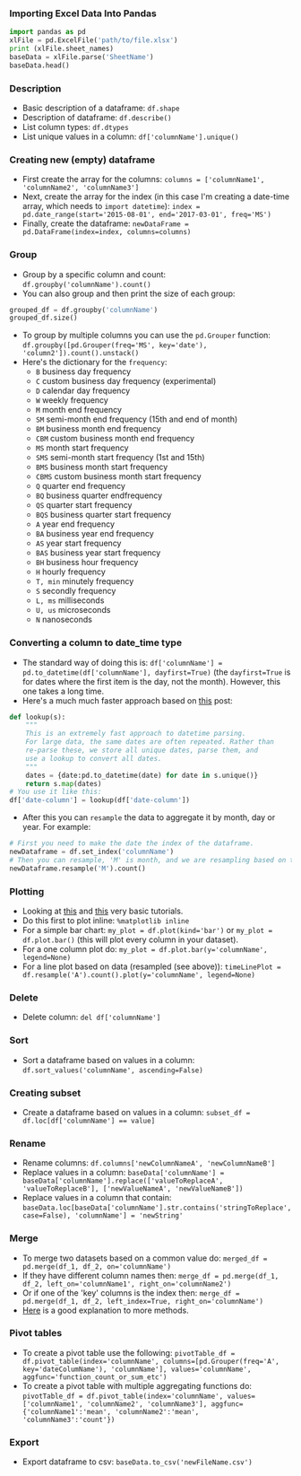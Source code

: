 ### Importing Excel Data Into Pandas
```python
import pandas as pd
xlFile = pd.ExcelFile('path/to/file.xlsx')
print (xlFile.sheet_names)
baseData = xlFile.parse('SheetName')
baseData.head()
```

### Description
* Basic description of a dataframe: `df.shape`
* Description of dataframe: `df.describe()`
* List column types: `df.dtypes`
* List unique values in a column: `df['columnName'].unique()`

### Creating new (empty) dataframe
* First create the array for the columns: `columns = ['columnName1', 'columnName2', 'columnName3']`
* Next, create the array for the index (in this case I'm creating a date-time array, which needs to `import datetime`): `index = pd.date_range(start='2015-08-01', end='2017-03-01', freq='MS')`
* Finally, create the dataframe: `newDataFrame = pd.DataFrame(index=index, columns=columns)`

### Group
* Group by a specific column and count: `df.groupby('columnName').count()`
* You can also group and then print the size of each group:
```python
grouped_df = df.groupby('columnName')
grouped_df.size()
```
* To group by multiple columns you can use the `pd.Grouper` function: `df.groupby([pd.Grouper(freq='MS', key='date'), 'column2']).count().unstack()`
* Here's the dictionary for the `frequency`:
  * `B`	business day frequency
  * `C`	custom business day frequency (experimental)
  * `D`	calendar day frequency
  * `W`	weekly frequency
  * `M`	month end frequency
  * `SM`	semi-month end frequency (15th and end of month)
  * `BM`	business month end frequency
  * `CBM`	custom business month end frequency
  * `MS`	month start frequency
  * `SMS`	semi-month start frequency (1st and 15th)
  * `BMS`	business month start frequency
  * `CBMS`	custom business month start frequency
  * `Q`	quarter end frequency
  * `BQ`	business quarter endfrequency
  * `QS`	quarter start frequency
  * `BQS`	business quarter start frequency
  * `A`	year end frequency
  * `BA`	business year end frequency
  * `AS`	year start frequency
  * `BAS`	business year start frequency
  * `BH`	business hour frequency
  * `H`	hourly frequency
  * `T, min`	minutely frequency
  * `S`	secondly frequency
  * `L, ms`	milliseconds
  * `U, us`	microseconds
  * `N`	nanoseconds

### Converting a column to date_time type
* The standard way of doing this is: `df['columnName'] = pd.to_datetime(df['columnName'], dayfirst=True)` (the `dayfirst=True` is for dates where the first item is the day, not the month). However, this one takes a long time.
* Here's a much much faster approach based on [this](https://stackoverflow.com/questions/29882573/pandas-slow-date-conversion) post:
```python
def lookup(s):
    """
    This is an extremely fast approach to datetime parsing.
    For large data, the same dates are often repeated. Rather than
    re-parse these, we store all unique dates, parse them, and
    use a lookup to convert all dates.
    """
    dates = {date:pd.to_datetime(date) for date in s.unique()}
    return s.map(dates)
# You use it like this:
df['date-column'] = lookup(df['date-column'])
```
* After this you can `resample` the data to aggregate it by month, day or year. For example:
```python
# First you need to make the date the index of the dataframe.
newDataframe = df.set_index('columnName')
# Then you can resample, 'M' is month, and we are resampling based on the count. 'A' is year.
newDataframe.resample('M').count()
```

### Plotting
* Looking at [this](http://pandas.pydata.org/pandas-docs/stable/visualization.html#visualization-barplot) and [this](http://pbpython.com/simple-graphing-pandas.html) very basic tutorials.
* Do this first to plot inline: `%matplotlib inline`
* For a simple bar chart: `my_plot = df.plot(kind='bar')` or `my_plot = df.plot.bar()` (this will plot every column in your dataset).
* For a one column plot do: `my_plot = df.plot.bar(y='columnName', legend=None)`
* For a line plot based on data (resampled (see above)): `timeLinePlot = df.resample('A').count().plot(y='columnName', legend=None)`

### Delete
* Delete column: `del df['columnName']`

### Sort
* Sort a dataframe based on values in a column: `df.sort_values('columnName', ascending=False)`

### Creating subset
* Create a dataframe based on values in a column: `subset_df = df.loc[df['columnName'] == value]`

### Rename
* Rename columns: `df.columns['newColumnNameA', 'newColumnNameB']`
* Replace values in a column: `baseData['columnName'] = baseData['columnName'].replace(['valueToReplaceA', 'valueToReplaceB'], ['newValueNameA', 'newValueNameB'])`
* Replace values in a column that contain: `baseData.loc[baseData['columnName'].str.contains('stringToReplace', case=False), 'columnName'] = 'newString'`

### Merge
* To merge two datasets based on a common value do: `merged_df = pd.merge(df_1, df_2, on='columnName')`
* If they have different column names then: `merge_df = pd.merge(df_1, df_2, left_on='columnName1', right_on='columnName2')`
* Or if one of the 'key' columns is the index then: `merge_df = pd.merge(df_1, df_2, left_index=True, right_on='columnName')`
* [Here](http://pandas.pydata.org/pandas-docs/stable/merging.html) is a good explanation to more methods.

### Pivot tables
* To create a pivot table use the following: `pivotTable_df = df.pivot_table(index='columnName', columns=[pd.Grouper(freq='A', key='dateColumName'), 'columnName'], values='columnName', aggfunc='function_count_or_sum_etc')`
* To create a pivot table with multiple aggregating functions do: `pivotTable_df = df.pivot_table(index='columnName', values=['columnName1', 'columnName2', 'columnName3'], aggfunc={'columnName1':'mean', 'columnName2':'mean', 'columnName3':'count'})`

### Export
* Export dataframe to csv: `baseData.to_csv('newFileName.csv')`
